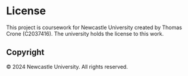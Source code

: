 # License

This project is coursework for Newcastle University created by Thomas Crone (C2037416). The university holds the license to this work.

## Copyright

© 2024 Newcastle University. All rights reserved.
